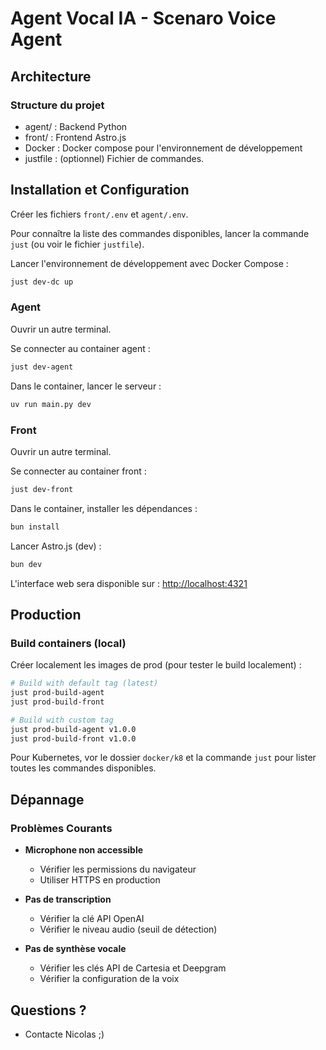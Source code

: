 # Agent Vocal IA - Scenaro Voice Agent

## Architecture

### Structure du projet

- agent/ : Backend Python
- front/ : Frontend Astro.js
- Docker : Docker compose pour l'environnement de développement
- justfile : (optionnel) Fichier de commandes.

## Installation et Configuration

Créer les fichiers  `front/.env` et `agent/.env`.

Pour connaître la liste des commandes disponibles, lancer la commande `just` (ou voir le fichier `justfile`).

Lancer l'environnement de développement avec Docker Compose :

```bash
just dev-dc up
```

### Agent

Ouvrir un autre terminal.

Se connecter au container agent :

```bash
just dev-agent
```

Dans le container, lancer le serveur :

```bash
uv run main.py dev
```

### Front

Ouvrir un autre terminal.

Se connecter au container front :

```bash
just dev-front
```

Dans le container, installer les dépendances :

```bash
bun install
```

Lancer Astro.js (dev) :

```bash
bun dev
```

L'interface web sera disponible sur : <http://localhost:4321>

## Production

### Build containers (local)

Créer localement les images de prod (pour tester le build localement) :

```bash
# Build with default tag (latest)
just prod-build-agent
just prod-build-front

# Build with custom tag
just prod-build-agent v1.0.0
just prod-build-front v1.0.0
```

Pour Kubernetes, vor le dossier `docker/k8` et la commande `just` pour lister toutes les commandes disponibles.

## Dépannage

### Problèmes Courants

- **Microphone non accessible**
  - Vérifier les permissions du navigateur
  - Utiliser HTTPS en production

- **Pas de transcription**
  - Vérifier la clé API OpenAI
  - Vérifier le niveau audio (seuil de détection)

- **Pas de synthèse vocale**
  - Vérifier les clés API de Cartesia et Deepgram
  - Vérifier la configuration de la voix

## Questions ?

- Contacte Nicolas ;)
